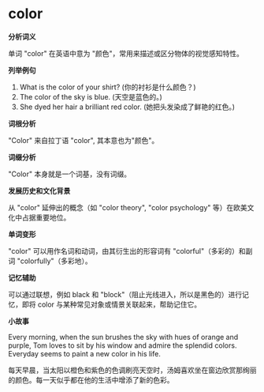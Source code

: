 # color

**分析词义**

  

单词 "color" 在英语中意为 "颜色"，常用来描述或区分物体的视觉感知特性。

  

**列举例句**

  

1.  What is the color of your shirt? (你的衬衫是什么颜色？)
2.  The color of the sky is blue. (天空是蓝色的。)
3.  She dyed her hair a brilliant red color. (她把头发染成了鲜艳的红色。)

  

**词根分析**

  

"Color" 来自拉丁语 "color", 其本意也为"颜色"。

  

**词缀分析**

  

"Color" 本身就是一个词基，没有词缀。

  

**发展历史和文化背景**

  

从 "color" 延伸出的概念（如 "color theory", "color psychology" 等）在欧美文化中占据重要地位。

  

**单词变形**

  

"color" 可以用作名词和动词，由其衍生出的形容词有 "colorful"（多彩的）和副词 "colorfully"（多彩地）。

  

**记忆辅助**

  

可以通过联想，例如 black 和 "block"（阻止光线进入，所以是黑色的）进行记忆，即将 color 与某种常见对象或情景关联起来，帮助记住它。

  

**小故事**

  

Every morning, when the sun brushes the sky with hues of orange and purple, Tom loves to sit by his window and admire the splendid colors. Everyday seems to paint a new color in his life.

  

每天早晨，当太阳以橙色和紫色的色调刷亮天空时，汤姆喜欢坐在窗边欣赏那绚丽的颜色。每一天似乎都在他的生活中增添了新的色彩。
